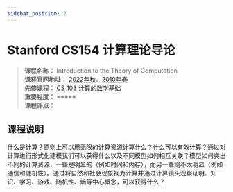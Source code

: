 ```yaml
---
sidebar_position: 2
---
```


# Stanford CS154 计算理论导论

>**课程名称：** Introduction to the Theory of Computation    
**课程官网地址：** [2022年秋](https://omereingold.wordpress.com/cs-154-introduction-to-automata-and-complexity-theory/)、[2010年春](http://infolab.stanford.edu/~ullman/ialc/spr10/spr10.html)     
**先修课程：** [CS 103 计算的数学基础](https://hackway.org/docs/math/basic/discrete/cs103)      
**重要程度：** ※※※※※  
**课程评点：** 

## 课程说明
什么是计算？原则上可以用无限的计算资源计算什么？什么可以有效计算？通过对计算进行形式化建模我们可以获得什么以及不同模型如何相互关联？模型如何突出不同的计算资源，一些是明显的（例如时间和内存），而另一些则不太明显（例如通信和随机性）。通过将自然和社会现象视为计算并通过计算镜头观察证明、知识、学习、游戏、随机性、熵等中心概念，可以获得什么？



